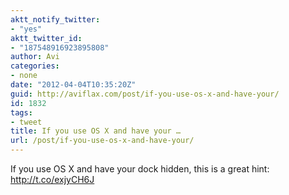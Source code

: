 ```yaml
---
aktt_notify_twitter:
- "yes"
aktt_twitter_id:
- "187548916923895808"
author: Avi
categories:
- none
date: "2012-04-04T10:35:20Z"
guid: http://aviflax.com/post/if-you-use-os-x-and-have-your/
id: 1832
tags:
- tweet
title: If you use OS X and have your …
url: /post/if-you-use-os-x-and-have-your/
---
```

If you use OS X and have your dock hidden, this is a great hint: <a href="http://t.co/exjyCH6J" rel="nofollow">http://t.co/exjyCH6J</a>